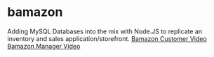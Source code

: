 # bamazon
Adding MySQL Databases into the mix with Node.JS to replicate an inventory and sales application/storefront.
[Bamazon Customer Video](https://github.com/matthewglassman/bamazon/blob/master/bamazonCust.mp4)
[Bamazon Manager Video](https://github.com/matthewglassman/bamazon/blob/master/bamazonMgr.mp4)